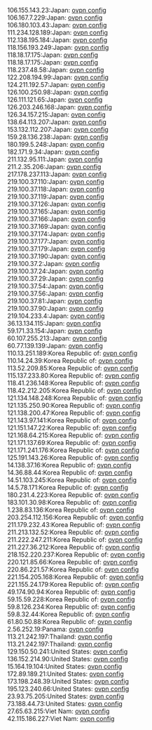 106.155.143.23:Japan: [ovpn config](vpn/106_155_143_23.ovpn)  
106.167.7.229:Japan: [ovpn config](vpn/106_167_7_229.ovpn)  
106.180.103.43:Japan: [ovpn config](vpn/106_180_103_43.ovpn)  
111.234.128.189:Japan: [ovpn config](vpn/111_234_128_189.ovpn)  
112.138.195.184:Japan: [ovpn config](vpn/112_138_195_184.ovpn)  
118.156.193.249:Japan: [ovpn config](vpn/118_156_193_249.ovpn)  
118.18.17.175:Japan: [ovpn config](vpn/118_18_17_175.ovpn)  
118.18.17.175:Japan: [ovpn config](vpn/118_18_17_175.ovpn)  
118.237.48.58:Japan: [ovpn config](vpn/118_237_48_58.ovpn)  
122.208.194.99:Japan: [ovpn config](vpn/122_208_194_99.ovpn)  
124.211.192.57:Japan: [ovpn config](vpn/124_211_192_57.ovpn)  
126.100.250.98:Japan: [ovpn config](vpn/126_100_250_98.ovpn)  
126.111.121.65:Japan: [ovpn config](vpn/126_111_121_65.ovpn)  
126.203.246.168:Japan: [ovpn config](vpn/126_203_246_168.ovpn)  
126.34.157.215:Japan: [ovpn config](vpn/126_34_157_215.ovpn)  
138.64.113.207:Japan: [ovpn config](vpn/138_64_113_207.ovpn)  
153.132.112.207:Japan: [ovpn config](vpn/153_132_112_207.ovpn)  
159.28.136.238:Japan: [ovpn config](vpn/159_28_136_238.ovpn)  
180.199.5.248:Japan: [ovpn config](vpn/180_199_5_248.ovpn)  
182.171.9.34:Japan: [ovpn config](vpn/182_171_9_34.ovpn)  
211.132.95.111:Japan: [ovpn config](vpn/211_132_95_111.ovpn)  
211.2.35.206:Japan: [ovpn config](vpn/211_2_35_206.ovpn)  
217.178.237.113:Japan: [ovpn config](vpn/217_178_237_113.ovpn)  
219.100.37.110:Japan: [ovpn config](vpn/219_100_37_110.ovpn)  
219.100.37.118:Japan: [ovpn config](vpn/219_100_37_118.ovpn)  
219.100.37.119:Japan: [ovpn config](vpn/219_100_37_119.ovpn)  
219.100.37.126:Japan: [ovpn config](vpn/219_100_37_126.ovpn)  
219.100.37.165:Japan: [ovpn config](vpn/219_100_37_165.ovpn)  
219.100.37.166:Japan: [ovpn config](vpn/219_100_37_166.ovpn)  
219.100.37.169:Japan: [ovpn config](vpn/219_100_37_169.ovpn)  
219.100.37.174:Japan: [ovpn config](vpn/219_100_37_174.ovpn)  
219.100.37.177:Japan: [ovpn config](vpn/219_100_37_177.ovpn)  
219.100.37.179:Japan: [ovpn config](vpn/219_100_37_179.ovpn)  
219.100.37.190:Japan: [ovpn config](vpn/219_100_37_190.ovpn)  
219.100.37.2:Japan: [ovpn config](vpn/219_100_37_2.ovpn)  
219.100.37.24:Japan: [ovpn config](vpn/219_100_37_24.ovpn)  
219.100.37.29:Japan: [ovpn config](vpn/219_100_37_29.ovpn)  
219.100.37.54:Japan: [ovpn config](vpn/219_100_37_54.ovpn)  
219.100.37.56:Japan: [ovpn config](vpn/219_100_37_56.ovpn)  
219.100.37.81:Japan: [ovpn config](vpn/219_100_37_81.ovpn)  
219.100.37.90:Japan: [ovpn config](vpn/219_100_37_90.ovpn)  
219.104.233.4:Japan: [ovpn config](vpn/219_104_233_4.ovpn)  
36.13.134.115:Japan: [ovpn config](vpn/36_13_134_115.ovpn)  
59.171.33.154:Japan: [ovpn config](vpn/59_171_33_154.ovpn)  
60.107.255.213:Japan: [ovpn config](vpn/60_107_255_213.ovpn)  
60.77.139.139:Japan: [ovpn config](vpn/60_77_139_139.ovpn)  
110.13.251.189:Korea Republic of: [ovpn config](vpn/110_13_251_189.ovpn)  
110.14.24.39:Korea Republic of: [ovpn config](vpn/110_14_24_39.ovpn)  
113.52.209.85:Korea Republic of: [ovpn config](vpn/113_52_209_85.ovpn)  
115.137.233.80:Korea Republic of: [ovpn config](vpn/115_137_233_80.ovpn)  
118.41.236.148:Korea Republic of: [ovpn config](vpn/118_41_236_148.ovpn)  
118.42.212.205:Korea Republic of: [ovpn config](vpn/118_42_212_205.ovpn)  
121.134.148.248:Korea Republic of: [ovpn config](vpn/121_134_148_248.ovpn)  
121.135.250.90:Korea Republic of: [ovpn config](vpn/121_135_250_90.ovpn)  
121.138.200.47:Korea Republic of: [ovpn config](vpn/121_138_200_47.ovpn)  
121.143.97.141:Korea Republic of: [ovpn config](vpn/121_143_97_141.ovpn)  
121.151.147.22:Korea Republic of: [ovpn config](vpn/121_151_147_22.ovpn)  
121.168.64.215:Korea Republic of: [ovpn config](vpn/121_168_64_215.ovpn)  
121.171.137.69:Korea Republic of: [ovpn config](vpn/121_171_137_69.ovpn)  
121.171.241.176:Korea Republic of: [ovpn config](vpn/121_171_241_176.ovpn)  
125.191.143.26:Korea Republic of: [ovpn config](vpn/125_191_143_26.ovpn)  
14.138.37.16:Korea Republic of: [ovpn config](vpn/14_138_37_16.ovpn)  
14.36.88.44:Korea Republic of: [ovpn config](vpn/14_36_88_44.ovpn)  
14.51.103.245:Korea Republic of: [ovpn config](vpn/14_51_103_245.ovpn)  
14.5.78.171:Korea Republic of: [ovpn config](vpn/14_5_78_171.ovpn)  
180.231.4.223:Korea Republic of: [ovpn config](vpn/180_231_4_223.ovpn)  
183.101.30.98:Korea Republic of: [ovpn config](vpn/183_101_30_98.ovpn)  
1.238.83.136:Korea Republic of: [ovpn config](vpn/1_238_83_136.ovpn)  
203.254.112.156:Korea Republic of: [ovpn config](vpn/203_254_112_156.ovpn)  
211.179.232.43:Korea Republic of: [ovpn config](vpn/211_179_232_43.ovpn)  
211.213.132.52:Korea Republic of: [ovpn config](vpn/211_213_132_52.ovpn)  
211.222.247.211:Korea Republic of: [ovpn config](vpn/211_222_247_211.ovpn)  
211.227.36.212:Korea Republic of: [ovpn config](vpn/211_227_36_212.ovpn)  
218.152.220.237:Korea Republic of: [ovpn config](vpn/218_152_220_237.ovpn)  
220.121.85.66:Korea Republic of: [ovpn config](vpn/220_121_85_66.ovpn)  
220.86.221.57:Korea Republic of: [ovpn config](vpn/220_86_221_57.ovpn)  
221.154.205.168:Korea Republic of: [ovpn config](vpn/221_154_205_168.ovpn)  
221.155.24.179:Korea Republic of: [ovpn config](vpn/221_155_24_179.ovpn)  
49.174.90.94:Korea Republic of: [ovpn config](vpn/49_174_90_94.ovpn)  
59.15.59.228:Korea Republic of: [ovpn config](vpn/59_15_59_228.ovpn)  
59.8.126.234:Korea Republic of: [ovpn config](vpn/59_8_126_234.ovpn)  
59.8.32.44:Korea Republic of: [ovpn config](vpn/59_8_32_44.ovpn)  
61.80.50.88:Korea Republic of: [ovpn config](vpn/61_80_50_88.ovpn)  
2.56.252.19:Panama: [ovpn config](vpn/2_56_252_19.ovpn)  
113.21.242.197:Thailand: [ovpn config](vpn/113_21_242_197.ovpn)  
113.21.242.197:Thailand: [ovpn config](vpn/113_21_242_197.ovpn)  
129.150.50.241:United States: [ovpn config](vpn/129_150_50_241.ovpn)  
136.152.214.90:United States: [ovpn config](vpn/136_152_214_90.ovpn)  
15.164.19.104:United States: [ovpn config](vpn/15_164_19_104.ovpn)  
172.89.189.21:United States: [ovpn config](vpn/172_89_189_21.ovpn)  
173.198.248.39:United States: [ovpn config](vpn/173_198_248_39.ovpn)  
195.123.240.66:United States: [ovpn config](vpn/195_123_240_66.ovpn)  
23.93.75.205:United States: [ovpn config](vpn/23_93_75_205.ovpn)  
73.188.44.73:United States: [ovpn config](vpn/73_188_44_73.ovpn)  
27.65.63.215:Viet Nam: [ovpn config](vpn/27_65_63_215.ovpn)  
42.115.186.227:Viet Nam: [ovpn config](vpn/42_115_186_227.ovpn)  
